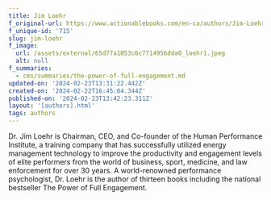 ```yaml
---
title: Jim Loehr
f_original-url: https://www.actionablebooks.com/en-ca/authors/Jim-Loehr/
f_unique-id: '715'
slug: jim-loehr
f_image:
  url: /assets/external/65d77a1053c6c7714956dda0_loehr1.jpeg
  alt: null
f_summaries:
  - cms/summaries/the-power-of-full-engagement.md
updated-on: '2024-02-23T13:31:22.442Z'
created-on: '2024-02-22T16:45:04.344Z'
published-on: '2024-02-23T13:42:23.311Z'
layout: '[authors].html'
tags: authors
---
```


Dr. Jim Loehr is Chairman, CEO, and Co-founder of the Human Performance Institute, a training company that has successfully utilized energy management technology to improve the productivity and engagement levels of elite performers from the world of business, sport, medicine, and law enforcement for over 30 years. A world-renowned performance psychologist, Dr. Loehr is the author of thirteen books including the national bestseller The Power of Full Engagement.

